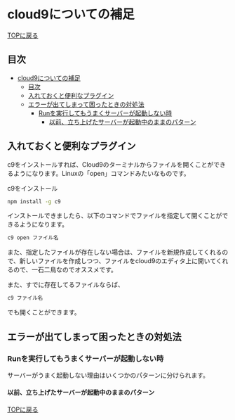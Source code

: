 # cloud9についての補足

[TOPに戻る](https://ta-private.github.io/nodejs2-docs/)

## 目次
- [cloud9についての補足](#cloud9についての補足)
	- [目次](#目次)
	- [入れておくと便利なプラグイン](#入れておくと便利なプラグイン)
	- [エラーが出てしまって困ったときの対処法](#エラーが出てしまって困ったときの対処法)
		- [Runを実行してもうまくサーバーが起動しない時](#runを実行してもうまくサーバーが起動しない時)
			- [以前、立ち上げたサーバーが起動中のままのパターン](#以前立ち上げたサーバーが起動中のままのパターン)


## 入れておくと便利なプラグイン

c9をインストールすれば、Cloud9のターミナルからファイルを開くことができるようになります。Linuxの「open」コマンドみたいなものです。

c9をインストール
```bash
npm install -g c9
```

インストールできましたら、以下のコマンドでファイルを指定して開くことができるようになります。

```bash
c9 open ファイル名
```

また、指定したファイルが存在しない場合は、ファイルを新規作成してくれるので、新しいファイルを作成しつつ、ファイルをcloud9のエディタ上に開いてくれるので、一石二鳥なのでオススメです。

また、すでに存在してるファイルならば、

```bash
c9 ファイル名
```
でも開くことができます。

## エラーが出てしまって困ったときの対処法

### Runを実行してもうまくサーバーが起動しない時

サーバーがうまく起動しない理由はいくつかのパターンに分けられます。

#### 以前、立ち上げたサーバーが起動中のままのパターン

[TOPに戻る](https://ta-private.github.io/nodejs2-docs/)
